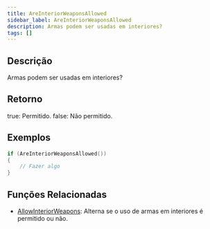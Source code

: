 ```yaml
---
title: AreInteriorWeaponsAllowed
sidebar_label: AreInteriorWeaponsAllowed
description: Armas podem ser usadas em interiores?
tags: []
---
```


<VersionWarn version='omp v1.1.0.2612' />

## Descrição

Armas podem ser usadas em interiores?

## Retorno

true: Permitido.
false: Não permitido.

## Exemplos

```c
if (AreInteriorWeaponsAllowed())
{
    // Fazer algo
}
```

## Funções Relacionadas

- [AllowInteriorWeapons](AllowInteriorWeapons): Alterna se o uso de armas em interiores é permitido ou não.